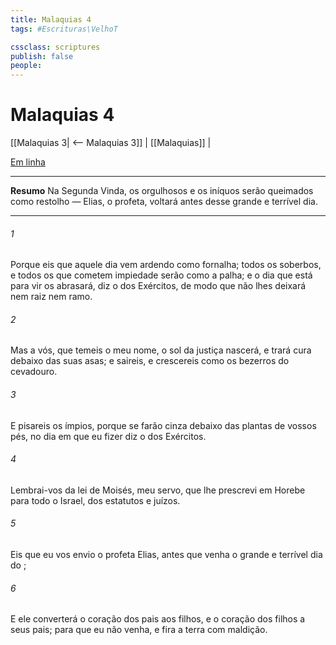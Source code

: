 ```yaml
---
title: Malaquias 4
tags: #Escrituras\VelhoT

cssclass: scriptures
publish: false
people:
---
```


# Malaquias 4
[[Malaquias 3| <-- Malaquias 3]] | [[Malaquias]] |

[Em linha](https://churchofjesuschrist.org/study/scriptures/ot/mal/4?lang=por)

---
__Resumo__
Na Segunda Vinda, os orgulhosos e os iníquos serão queimados como restolho — Elias, o profeta, voltará antes desse grande e terrível dia.

---
###### 1 
Porque eis que aquele dia vem ardendo como fornalha; todos os soberbos, e todos os que cometem impiedade serão como a palha; e o dia que está para vir os abrasará, diz o  dos Exércitos, de modo que não lhes deixará nem raiz nem ramo.

###### 2 
Mas a vós, que temeis o meu nome, o sol da justiça nascerá, e trará cura debaixo das suas asas; e saireis, e crescereis como os bezerros do cevadouro.

###### 3 
E pisareis os ímpios, porque se farão cinza debaixo das plantas de vossos pés, no dia em que eu fizer  diz o  dos Exércitos.

###### 4 
Lembrai-vos da lei de Moisés, meu servo, que lhe prescrevi em Horebe para todo o Israel, dos estatutos e juízos.

###### 5 
Eis que eu vos envio o profeta Elias, antes que venha o grande e terrível dia do ;

###### 6 
E ele converterá o coração dos pais aos filhos, e o coração dos filhos a seus pais; para que eu não venha, e fira a terra com maldição.

